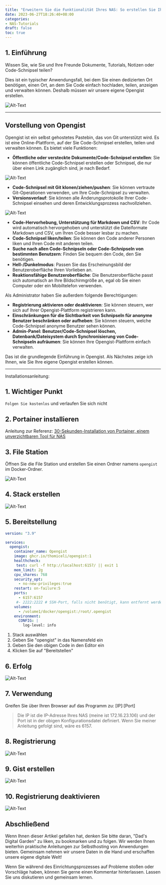 ```yaml
---
title: "Erweitern Sie die Funktionalität Ihres NAS: So erstellen Sie Ihre eigene Opengist-Plattform"
date: 2023-06-27T18:26:40+08:00
categories:
- NAS-Tutorials
draft: false
toc: true
---
```


## 1. Einführung

Wissen Sie, wie Sie und Ihre Freunde Dokumente, Tutorials, Notizen oder Code-Schnipsel teilen?

Dies ist ein typischer Anwendungsfall, bei dem Sie einen dedizierten Ort benötigen, einen Ort, an dem Sie Code einfach hochladen, teilen, anzeigen und verwalten können. Deshalb müssen wir unsere eigene Opengist erstellen.

![Alt-Text](./202306081450369.png "Bild")

---

## Vorstellung von Opengist

Opengist ist ein selbst gehostetes Pastebin, das von Git unterstützt wird. Es ist eine Online-Plattform, auf der Sie Code-Schnipsel erstellen, teilen und verwalten können. Es bietet viele Funktionen:

- **Öffentliche oder versteckte Dokumente/Code-Schnipsel erstellen**: Sie können öffentliche Code-Schnipsel erstellen oder Schnipsel, die nur über einen Link zugänglich sind, je nach Bedarf.

![Alt-Text](./202306081426720.png "Bild")

- **Code-Schnipsel mit Git klonen/ziehen/pushen**: Sie können vertraute Git-Operationen verwenden, um Ihre Code-Schnipsel zu verwalten.
- **Versionsverlauf**: Sie können alle Änderungsprotokolle Ihrer Code-Schnipsel einsehen und deren Entwicklungsprozess nachvollziehen.

![Alt-Text](./202306081429750.png "Bild")

- **Code-Hervorhebung, Unterstützung für Markdown und CSV**: Ihr Code wird automatisch hervorgehoben und unterstützt die Dateiformate Markdown und CSV, um Ihren Code besser lesbar zu machen.
- **Code-Schnipsel liken/teilen**: Sie können den Code anderer Personen liken und Ihren Code mit anderen teilen.
- **Suche nach allen Code-Schnipseln oder Code-Schnipseln von bestimmten Benutzern**: Finden Sie bequem den Code, den Sie benötigen.
- **Hell-/Dunkelmodus**: Passen Sie das Erscheinungsbild der Benutzeroberfläche Ihren Vorlieben an.
- **Reaktionsfähige Benutzeroberfläche**: Die Benutzeroberfläche passt sich automatisch an Ihre Bildschirmgröße an, egal ob Sie einen Computer oder ein Mobiltelefon verwenden.

Als Administrator haben Sie außerdem folgende Berechtigungen:

- **Registrierung aktivieren oder deaktivieren**: Sie können steuern, wer sich auf Ihrer Opengist-Plattform registrieren kann.
- **Einschränkungen für die Sichtbarkeit von Schnipseln für anonyme Benutzer beschränken oder aufheben**: Sie können steuern, welche Code-Schnipsel anonyme Benutzer sehen können.
- **Admin-Panel: Benutzer/Code-Schnipsel löschen, Datenbank/Dateisystem durch Synchronisierung von Code-Schnipseln aufräumen**: Sie können Ihre Opengist-Plattform einfach verwalten.

Das ist die grundlegende Einführung in Opengist. Als Nächstes zeige ich Ihnen, wie Sie Ihre eigene Opengist erstellen können.

---

Installationsanleitung:

## 1. Wichtiger Punkt

`Folgen Sie kostenlos` und verlaufen Sie sich nicht

## 2. Portainer installieren

Anleitung zur Referenz:
[30-Sekunden-Installation von Portainer, einem unverzichtbaren Tool für NAS](/how-to-install-portainer-in-nas/)

## 3. File Station

Öffnen Sie die File Station und erstellen Sie einen Ordner namens `opengist` im Docker-Ordner.

![Alt-Text](./202306081433610.png "Bild")

## 4. Stack erstellen

![Alt-Text](202306061552130.png "Bild")

## 5. Bereitstellung

```yaml
version: "3.9"

services:
  opengist:
    container_name: Opengist
    image: ghcr.io/thomiceli/opengist:1
    healthcheck:
     test: curl -f http://localhost:6157/ || exit 1
    mem_limit: 2g
    cpu_shares: 768
    security_opt:
      - no-new-privileges:true
    restart: on-failure:5
    ports:
      - 6157:6157
     #- 2222:2222 # SSH-Port, falls nicht benötigt, kann entfernt werden
    volumes:
      - /volume1/docker/opengist:/root/.opengist
    environment:
      CONFIG: |
        log-level: info
```

1. Stack auswählen
2. Geben Sie "opengist" in das Namensfeld ein
3. Geben Sie den obigen Code in den Editor ein
4. Klicken Sie auf "Bereitstellen"

## 6. Erfolg

![Alt-Text](202306061556495.png "Bild")



## 7. Verwendung

Greifen Sie über Ihren Browser auf das Programm zu: [IP]:[Port]

> Die IP ist die IP-Adresse Ihres NAS (meine ist 172.16.23.106) und der Port ist in der obigen Konfigurationsdatei definiert. Wenn Sie meiner Anleitung gefolgt sind, wäre es 6157.



## 8. Registrierung

![Alt-Text](./202306081436748.png "Bild")



## 9. Gist erstellen

![Alt-Text](./202306081445674.png "Bild")

## 10. Registrierung deaktivieren

![Alt-Text](./202306081445370.png "Bild")

## Abschließend

Wenn Ihnen dieser Artikel gefallen hat, denken Sie bitte daran, "Dad's Digital Garden" zu liken, zu bookmarken und zu folgen. Wir werden Ihnen weiterhin praktische Anleitungen zur Selbsthosting von Anwendungen bieten. Gemeinsam nehmen wir unsere Daten in die Hand und erschaffen unsere eigene digitale Welt!

Wenn Sie während des Einrichtungsprozesses auf Probleme stoßen oder Vorschläge haben, können Sie gerne einen Kommentar hinterlassen. Lassen Sie uns diskutieren und gemeinsam lernen.